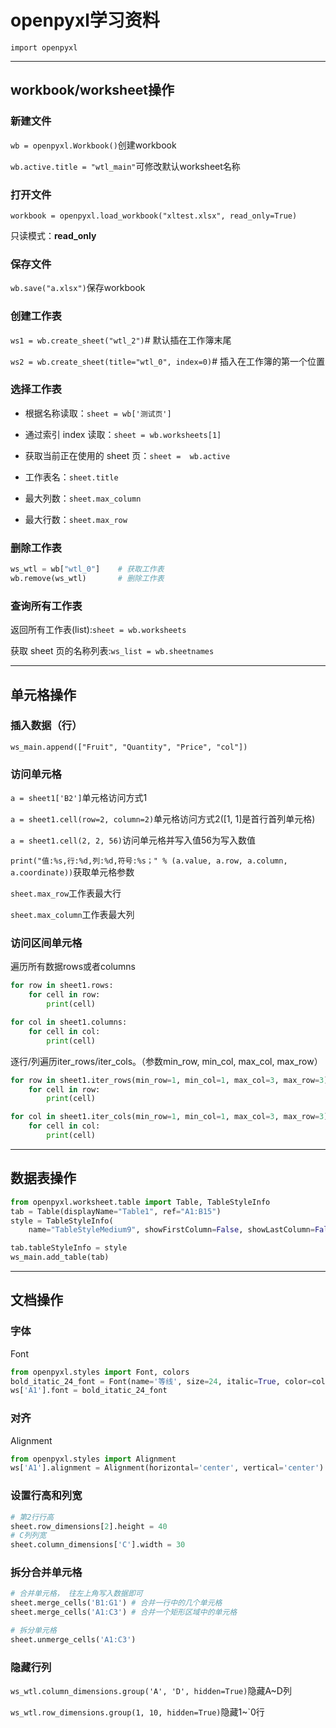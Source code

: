 # openpyxl学习资料

`import openpyxl`

---

## workbook/worksheet操作

### 新建文件

`wb = openpyxl.Workbook()`创建workbook

`wb.active.title = "wtl_main"`可修改默认worksheet名称

### 打开文件

`workbook = openpyxl.load_workbook("xltest.xlsx", read_only=True)`

只读模式：**read_only**

### 保存文件

`wb.save("a.xlsx")`保存workbook

### 创建工作表

`ws1 = wb.create_sheet("wtl_2")`# 默认插在工作簿末尾

`ws2 = wb.create_sheet(title="wtl_0", index=0)`# 插入在工作簿的第一个位置

### 选择工作表

- 根据名称读取：`sheet = wb['测试页']`

- 通过索引 index 读取：`sheet = wb.worksheets[1]`

- 获取当前正在使用的 sheet 页：`sheet =  wb.active`

- 工作表名：`sheet.title`

- 最大列数：`sheet.max_column`

- 最大行数：`sheet.max_row`

### 删除工作表

```python
ws_wtl = wb["wtl_0"]    # 获取工作表
wb.remove(ws_wtl)       # 删除工作表
```

### 查询所有工作表

返回所有工作表(list):`sheet = wb.worksheets`

获取 sheet 页的名称列表:`ws_list = wb.sheetnames`

---

## 单元格操作

### 插入数据（行）

`ws_main.append(["Fruit", "Quantity", "Price", "col"])`

### 访问单元格

`a = sheet1['B2']`单元格访问方式1

`a = sheet1.cell(row=2, column=2)`单元格访问方式2([1, 1]是首行首列单元格)

`a = sheet1.cell(2, 2, 56)`访问单元格并写入值56为写入数值

`print("值:%s,行:%d,列:%d,符号:%s；" % (a.value, a.row, a.column, a.coordinate))`获取单元格参数

`sheet.max_row`工作表最大行

`sheet.max_column`工作表最大列

### 访问区间单元格

遍历所有数据rows或者columns

```python
for row in sheet1.rows:          
    for cell in row:        
        print(cell)

for col in sheet1.columns:          
    for cell in col:        
        print(cell)
```

逐行/列遍历iter_rows/iter_cols。（参数min_row, min_col, max_col, max_row）

```python
for row in sheet1.iter_rows(min_row=1, min_col=1, max_col=3, max_row=3):
    for cell in row:
        print(cell)

for col in sheet1.iter_cols(min_row=1, min_col=1, max_col=3, max_row=3):
    for cell in col:
        print(cell)
```

---

## 数据表操作

```python
from openpyxl.worksheet.table import Table, TableStyleInfo
tab = Table(displayName="Table1", ref="A1:B15")
style = TableStyleInfo(
    name="TableStyleMedium9", showFirstColumn=False, showLastColumn=False, showRowStripes=True, showColumnStripes=True)

tab.tableStyleInfo = style
ws_main.add_table(tab)
```

---

## 文档操作

### 字体

Font

```python
from openpyxl.styles import Font, colors
bold_itatic_24_font = Font(name='等线', size=24, italic=True, color=colors.RED, bold=True)
ws['A1'].font = bold_itatic_24_font
```

### 对齐

Alignment

```python
from openpyxl.styles import Alignment
ws['A1'].alignment = Alignment(horizontal='center', vertical='center')
```

### 设置行高和列宽

```python
# 第2行行高
sheet.row_dimensions[2].height = 40
# C列列宽
sheet.column_dimensions['C'].width = 30
```

### 拆分合并单元格

```python
# 合并单元格， 往左上角写入数据即可
sheet.merge_cells('B1:G1') # 合并一行中的几个单元格
sheet.merge_cells('A1:C3') # 合并一个矩形区域中的单元格

# 拆分单元格
sheet.unmerge_cells('A1:C3')
```

### 隐藏行列

`ws_wtl.column_dimensions.group('A', 'D', hidden=True)`隐藏A~D列

`ws_wtl.row_dimensions.group(1, 10, hidden=True)`隐藏1~`0行
